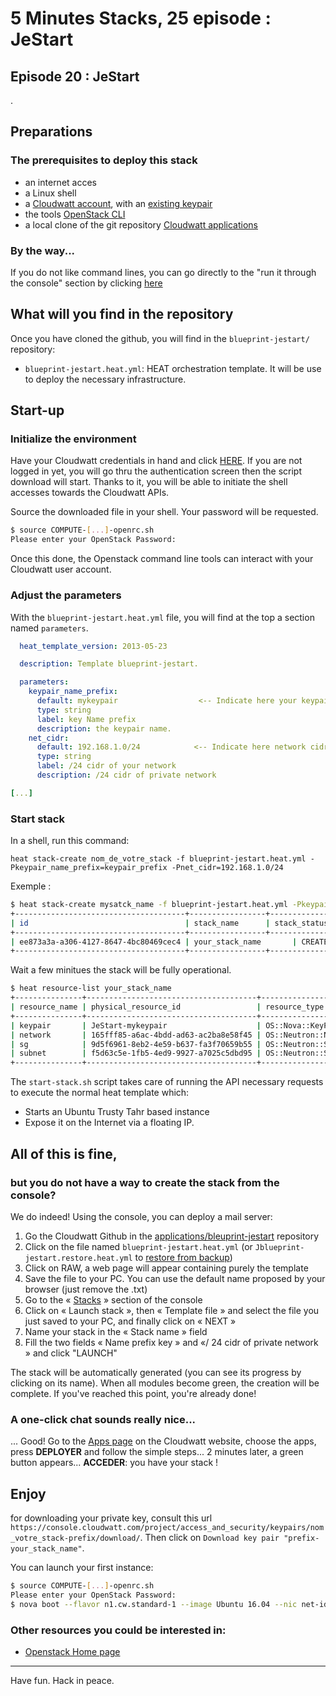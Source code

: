 # 5 Minutes Stacks, 25 episode : JeStart #

## Episode 20 : JeStart
.

## Preparations


### The prerequisites to deploy this stack

 * an internet acces
 * a Linux shell
 * a [Cloudwatt account](https://www.cloudwatt.com/cockpit/#/create-contact), with an [existing keypair](https://console.cloudwatt.com/project/access_and_security/?tab=access_security_tabs__keypairs_tab)
 * the tools [OpenStack CLI](http://docs.openstack.org/cli-reference/content/install_clients.html)
 * a local clone of the git repository [Cloudwatt applications](https://github.com/cloudwatt/applications)


### By the way...

 If you do not like command lines, you can go directly to the "run it through the console" section by clicking [here](#console)

## What will you find in the repository

 Once you have cloned the github, you will find in the `blueprint-jestart/` repository:

 * `blueprint-jestart.heat.yml`: HEAT orchestration template. It will be use to deploy the necessary infrastructure.

## Start-up

### Initialize the environment

 Have your Cloudwatt credentials in hand and click [HERE](https://console.cloudwatt.com/project/access_and_security/api_access/openrc/).
 If you are not logged in yet, you will go thru the authentication screen then the script download will start. Thanks to it, you will be able to initiate the shell accesses towards the Cloudwatt APIs.

 Source the downloaded file in your shell. Your password will be requested.

 ~~~ bash
 $ source COMPUTE-[...]-openrc.sh
 Please enter your OpenStack Password:

 ~~~

 Once this done, the Openstack command line tools can interact with your Cloudwatt user account.

### Adjust the parameters

 With the `blueprint-jestart.heat.yml` file, you will find at the top a section named `parameters`.

 ~~~ yaml
   heat_template_version: 2013-05-23

   description: Template blueprint-jestart.

   parameters:
     keypair_name_prefix:
       default: mykeypair                  <-- Indicate here your keypair name prefix
       type: string
       label: key Name prefix
       description: the keypair name.
     net_cidr:
       default: 192.168.1.0/24            <-- Indicate here network cidr ip address /24
       type: string
       label: /24 cidr of your network
       description: /24 cidr of private network

 [...]
 ~~~
### Start stack

 In a shell, run this command:

 ~~~
 heat stack-create nom_de_votre_stack -f blueprint-jestart.heat.yml -Pkeypair_name_prefix=keypair_prefix -Pnet_cidr=192.168.1.0/24
 ~~~

 Exemple :

 ~~~bash
 $ heat stack-create mysatck_name -f blueprint-jestart.heat.yml -Pkeypair_name_prefix=prefix -Pnet_cidr=192.168.1.0/24
 +--------------------------------------+-----------------+--------------------+----------------------+
 | id                                   | stack_name      | stack_status       | creation_time        |
 +--------------------------------------+-----------------+--------------------+----------------------+
 | ee873a3a-a306-4127-8647-4bc80469cec4 | your_stack_name       | CREATE_IN_PROGRESS | 2015-11-25T11:03:51Z |
 +--------------------------------------+-----------------+--------------------+----------------------+
 ~~~

  Wait a few minitues the stack will be fully operational.

 ~~~bash
 $ heat resource-list your_stack_name
 +---------------+--------------------------------------+----------------------------+-----------------+----------------------+
 | resource_name | physical_resource_id                 | resource_type              | resource_status | updated_time         |
 +---------------+--------------------------------------+----------------------------+-----------------+----------------------+
 | keypair       | JeStart-mykeypair                    | OS::Nova::KeyPair          | CREATE_COMPLETE | 2016-06-02T16:14:43Z |
 | network       | 165fff85-a6ac-4bdd-ad63-ac2ba8e58f45 | OS::Neutron::Net           | CREATE_COMPLETE | 2016-06-02T16:14:43Z |
 | sg            | 9d5f6961-8eb2-4e59-b637-fa3f70659b55 | OS::Neutron::SecurityGroup | CREATE_COMPLETE | 2016-06-02T16:14:43Z |
 | subnet        | f5d63c5e-1fb5-4ed9-9927-a7025c5dbd95 | OS::Neutron::Subnet        | CREATE_COMPLETE | 2016-06-02T16:14:43Z |
 +---------------+--------------------------------------+----------------------------+-----------------+----------------------+
 ~~~

The `start-stack.sh` script takes care of running the API necessary requests to execute the normal heat template which:

* Starts an Ubuntu Trusty Tahr based instance
* Expose it on the Internet via a floating IP.


## All of this is fine,
### but you do not have a way to create the stack from the console?

We do indeed! Using the console, you can deploy a mail server:

1.	Go the Cloudwatt Github in the [applications/bleuprint-jestart](https://github.com/cloudwatt/applications/tree/master/blueprint-jestart) repository
2.	Click on the file named `blueprint-jestart.heat.yml` (or `Jblueprint-jestart.restore.heat.yml` to [restore from backup](#backup))
3.	Click on RAW, a web page will appear containing purely the template
4.	Save the file to your PC. You can use the default name proposed by your browser (just remove the .txt)
5.  Go to the « [Stacks](https://console.cloudwatt.com/project/stacks/) » section of the console
6.	Click on « Launch stack », then « Template file » and select the file you just saved to your PC, and finally click on « NEXT »
7.	Name your stack in the « Stack name » field
8. Fill the two fields « Name prefix key » and «/ 24 cidr of private network » and click "LAUNCH"


The stack will be automatically generated (you can see its progress by clicking on its name). When all modules become green, the creation will be complete.
If you've reached this point, you're already done!

### A one-click chat sounds really nice...

... Good! Go to the [Apps page](https://www.cloudwatt.com/fr/applications/index.html) on the Cloudwatt website, choose the apps, press **DEPLOYER** and follow the simple steps... 2 minutes later, a green button appears... **ACCEDER**: you have your stack !


## Enjoy
for downloading your private key, consult this url `https://console.cloudwatt.com/project/access_and_security/keypairs/nom_votre_stack-prefix/download/`.
Then click on `Download key pair "prefix-your_stack_name"`.

You can launch your first instance:

~~~bash
$ source COMPUTE-[...]-openrc.sh
Please enter your OpenStack Password:
$ nova boot --flavor n1.cw.standard-1 --image Ubuntu 16.04 --nic net-id=id_start-net-your_stack_name --security-group start-sg-your_stack_name --key-name prefix-your_stack_name your_instance_name
~~~


### Other resources you could be interested in:
* [ Openstack Home page](https://www.openstack.org/)

----
Have fun. Hack in peace.
